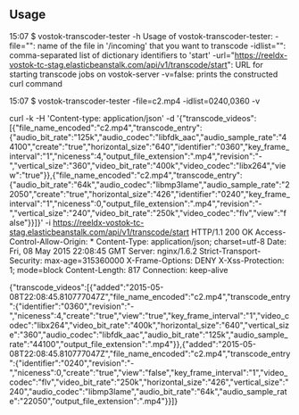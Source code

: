 ## Usage

15:07 $ vostok-transcoder-tester -h
Usage of vostok-transcoder-tester:
  -file="": name of the file in '/incoming' that you want to transcode
  -idlist="": comma-separated list of dictionary identifiers to 'start'
  -url="https://reeldx-vostok-tc-stag.elasticbeanstalk.com/api/v1/transcode/start": URL for starting transcode jobs on vostok-server
  -v=false: prints the constructed curl command

15:07 $ vostok-transcoder-tester -file=c2.mp4 -idlist=0240,0360 -v

curl -k -H 'Content-type: application/json' -d '{"transcode_videos":[{"file_name_encoded":"c2.mp4","transcode_entry":{"audio_bit_rate":"125k","audio_codec":"libfdk_aac","audio_sample_rate":"44100","create":"true","horizontal_size":"640","identifier":"0360","key_frame_interval":"1","niceness":4,"output_file_extension":".mp4","revision":"-","vertical_size":"360","video_bit_rate":"400k","video_codec":"libx264","view":"true"}},{"file_name_encoded":"c2.mp4","transcode_entry":{"audio_bit_rate":"64k","audio_codec":"libmp3lame","audio_sample_rate":"22050","create":"true","horizontal_size":"426","identifier":"0240","key_frame_interval":"1","niceness":0,"output_file_extension":".mp4","revision":"-","vertical_size":"240","video_bit_rate":"250k","video_codec":"flv","view":"false"}}]}' -i https://reeldx-vostok-tc-stag.elasticbeanstalk.com/api/v1/transcode/start
HTTP/1.1 200 OK
Access-Control-Allow-Origin: *
Content-Type: application/json; charset=utf-8
Date: Fri, 08 May 2015 22:08:45 GMT
Server: nginx/1.6.2
Strict-Transport-Security: max-age=315360000
X-Frame-Options: DENY
X-Xss-Protection: 1; mode=block
Content-Length: 817
Connection: keep-alive

{"transcode_videos":[{"added":"2015-05-08T22:08:45.810777047Z","file_name_encoded":"c2.mp4","transcode_entry":{"identifier":"0360","revision":"-","niceness":4,"create":"true","view":"true","key_frame_interval":"1","video_codec":"libx264","video_bit_rate":"400k","horizontal_size":"640","vertical_size":"360","audio_codec":"libfdk_aac","audio_bit_rate":"125k","audio_sample_rate":"44100","output_file_extension":".mp4"}},{"added":"2015-05-08T22:08:45.810777047Z","file_name_encoded":"c2.mp4","transcode_entry":{"identifier":"0240","revision":"-","niceness":0,"create":"true","view":"false","key_frame_interval":"1","video_codec":"flv","video_bit_rate":"250k","horizontal_size":"426","vertical_size":"240","audio_codec":"libmp3lame","audio_bit_rate":"64k","audio_sample_rate":"22050","output_file_extension":".mp4"}}]}

